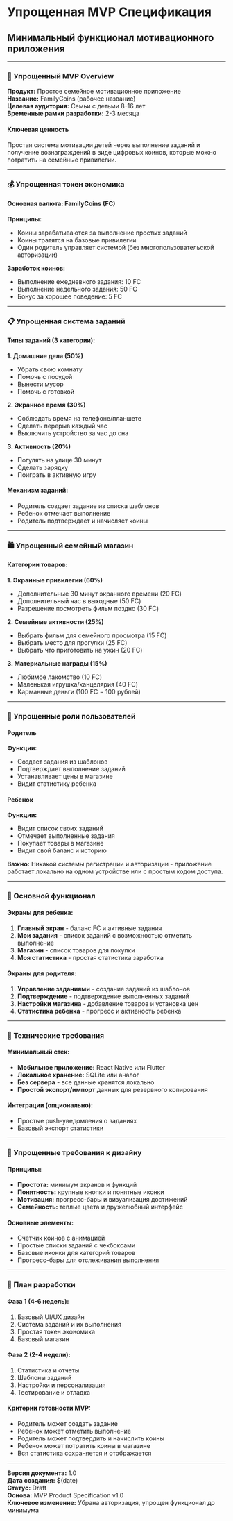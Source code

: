 # Упрощенная MVP Спецификация
## Минимальный функционал мотивационного приложения

---

### 🎯 Упрощенный MVP Overview

**Продукт:** Простое семейное мотивационное приложение  
**Название:** FamilyCoins (рабочее название)  
**Целевая аудитория:** Семьи с детьми 8-16 лет  
**Временные рамки разработки:** 2-3 месяца  

#### Ключевая ценность
Простая система мотивации детей через выполнение заданий и получение вознаграждений в виде цифровых коинов, которые можно потратить на семейные привилегии.

---

### 💰 Упрощенная токен экономика

#### Основная валюта: FamilyCoins (FC)

**Принципы:**
- Коины зарабатываются за выполнение простых заданий
- Коины тратятся на базовые привилегии
- Один родитель управляет системой (без многопользовательской авторизации)

**Заработок коинов:**
- Выполнение ежедневного задания: 10 FC
- Выполнение недельного задания: 50 FC
- Бонус за хорошее поведение: 5 FC

---

### 📋 Упрощенная система заданий

#### Типы заданий (3 категории):

**1. Домашние дела (50%)**
- Убрать свою комнату
- Помочь с посудой
- Вынести мусор
- Помочь с готовкой

**2. Экранное время (30%)**
- Соблюдать время на телефоне/планшете
- Сделать перерыв каждый час
- Выключить устройство за час до сна

**3. Активность (20%)**
- Погулять на улице 30 минут
- Сделать зарядку
- Поиграть в активную игру

#### Механизм заданий:
- Родитель создает задание из списка шаблонов
- Ребенок отмечает выполнение
- Родитель подтверждает и начисляет коины

---

### 🛍️ Упрощенный семейный магазин

#### Категории товаров:

**1. Экранные привилегии (60%)**
- Дополнительные 30 минут экранного времени (20 FC)
- Дополнительный час в выходные (50 FC)
- Разрешение посмотреть фильм поздно (30 FC)

**2. Семейные активности (25%)**
- Выбрать фильм для семейного просмотра (15 FC)
- Выбрать место для прогулки (25 FC)
- Выбрать что приготовить на ужин (20 FC)

**3. Материальные награды (15%)**
- Любимое лакомство (10 FC)
- Маленькая игрушка/канцелярия (40 FC)
- Карманные деньги (100 FC = 100 рублей)

---

### 👥 Упрощенные роли пользователей

#### Родитель
**Функции:**
- Создает задания из шаблонов
- Подтверждает выполнение заданий
- Устанавливает цены в магазине
- Видит статистику ребенка

#### Ребенок  
**Функции:**
- Видит список своих заданий
- Отмечает выполненные задания
- Покупает товары в магазине
- Видит свой баланс и историю

**Важно:** Никакой системы регистрации и авторизации - приложение работает локально на одном устройстве или с простым кодом доступа.

---

### 📱 Основной функционал

#### Экраны для ребенка:
1. **Главный экран** - баланс FC и активные задания
2. **Мои задания** - список заданий с возможностью отметить выполнение  
3. **Магазин** - список товаров для покупки
4. **Моя статистика** - простая статистика заработка

#### Экраны для родителя:
1. **Управление заданиями** - создание заданий из шаблонов
2. **Подтверждение** - подтверждение выполненных заданий
3. **Настройки магазина** - добавление товаров и установка цен
4. **Статистика ребенка** - прогресс и активность ребенка

---

### 🔧 Технические требования

#### Минимальный стек:
- **Мобильное приложение:** React Native или Flutter
- **Локальное хранение:** SQLite или аналог
- **Без сервера** - все данные хранятся локально
- **Простой экспорт/импорт** данных для резервного копирования

#### Интеграции (опционально):
- Простые push-уведомления о заданиях
- Базовый экспорт статистики

---

### 🎨 Упрощенные требования к дизайну

#### Принципы:
- **Простота:** минимум экранов и функций
- **Понятность:** крупные кнопки и понятные иконки  
- **Мотивация:** прогресс-бары и визуализация достижений
- **Семейность:** теплые цвета и дружелюбный интерфейс

#### Основные элементы:
- Счетчик коинов с анимацией
- Простые списки заданий с чекбоксами
- Базовые иконки для категорий товаров
- Прогресс-бары для отслеживания выполнения

---

### 🚀 План разработки

#### Фаза 1 (4-6 недель):
1. Базовый UI/UX дизайн
2. Система заданий и их выполнения
3. Простая токен экономика
4. Базовый магазин

#### Фаза 2 (2-4 недели):
1. Статистика и отчеты
2. Шаблоны заданий
3. Настройки и персонализация
4. Тестирование и отладка

#### Критерии готовности MVP:
- Родитель может создать задание
- Ребенок может отметить выполнение
- Родитель может подтвердить и начислить коины
- Ребенок может потратить коины в магазине
- Вся статистика сохраняется и отображается

---

**Версия документа:** 1.0  
**Дата создания:** $(date)  
**Статус:** Draft  
**Основа:** MVP Product Specification v1.0  
**Ключевое изменение:** Убрана авторизация, упрощен функционал до минимума